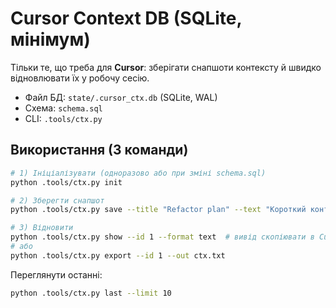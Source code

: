 
# Cursor Context DB (SQLite, мінімум)

Тільки те, що треба для **Cursor**: зберігати снапшоти контексту й швидко відновлювати їх у робочу сесію.

- Файл БД: `state/.cursor_ctx.db` (SQLite, WAL)
- Схема: `schema.sql`
- CLI: `.tools/ctx.py`

## Використання (3 команди)

```bash
# 1) Ініціалізувати (одноразово або при зміні schema.sql)
python .tools/ctx.py init

# 2) Зберегти снапшот
python .tools/ctx.py save --title "Refactor plan" --text "Короткий контекст для Cursor" --tags mova

# 3) Відновити
python .tools/ctx.py show --id 1 --format text  # вивід скопіювати в Cursor
# або
python .tools/ctx.py export --id 1 --out ctx.txt
```

Переглянути останні:
```bash
python .tools/ctx.py last --limit 10
```
